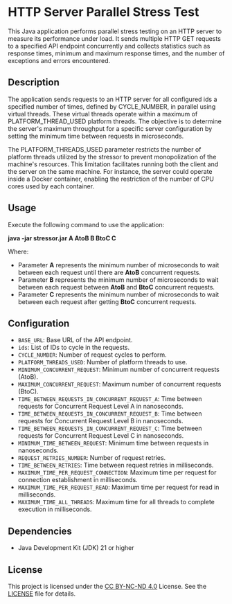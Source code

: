 # HTTP Server Parallel Stress Test

This Java application performs parallel stress testing on an HTTP server to measure its performance under load. It sends multiple HTTP GET requests to a specified API endpoint concurrently and collects statistics such as response times, minimum and maximum response times, and the number of exceptions and errors encountered.

## Description

The application sends requests to an HTTP server for all configured ids a specified number of times, defined by CYCLE_NUMBER, in parallel using virtual threads. These virtual threads operate within a maximum of PLATFORM_THREAD_USED platform threads. The objective is to determine the server's maximum throughput for a specific server configuration by setting the minimum time between requests in microseconds.

The PLATFORM_THREADS_USED parameter restricts the number of platform threads utilized by the stressor to prevent monopolization of the machine's resources. This limitation facilitates running both the client and the server on the same machine. For instance, the server could operate inside a Docker container, enabling the restriction of the number of CPU cores used by each container.

## Usage

Execute the following command to use the application:

**java -jar stressor.jar A AtoB B BtoC C**

Where:
- Parameter **A** represents the minimum number of microseconds to wait between each request until there are **AtoB** concurrent requests.
- Parameter **B** represents the minimum number of microseconds to wait between each request between **AtoB** and **BtoC** concurrent requests.
- Parameter **C** represents the minimum number of microseconds to wait between each request after getting **BtoC** concurrent requests.

## Configuration

- `BASE_URL`: Base URL of the API endpoint.  
- `ids`: List of IDs to cycle in the requests.  
- `CYCLE_NUMBER`: Number of request cycles to perform.  
- `PLATFORM_THREADS_USED`: Number of platform threads to use. 
- `MINIMUM_CONCURRENT_REQUEST`: Minimum number of concurrent requests (AtoB).  
- `MAXIMUM_CONCURRENT_REQUEST`: Maximum number of concurrent requests (BtoC).  
- `TIME_BETWEEN_REQUESTS_IN_CONCURRENT_REQUEST_A`: Time between requests for Concurrent Request Level A in nanoseconds.  
- `TIME_BETWEEN_REQUESTS_IN_CONCURRENT_REQUEST_B`: Time between requests for Concurrent Request Level B in nanoseconds.  
- `TIME_BETWEEN_REQUESTS_IN_CONCURRENT_REQUEST_C`: Time between requests for Concurrent Request Level C in nanoseconds.  
- `MINIMUM_TIME_BETWEEN_REQUEST`: Minimum time between requests in nanoseconds.  
- `REQUEST_RETRIES_NUMBER`: Number of request retries.  
- `TIME_BETWEEN_RETRIES`: Time between request retries in milliseconds.  
- `MAXIMUM_TIME_PER_REQUEST_CONNECTION`: Maximum time per request for connection establishment in milliseconds.  
- `MAXIMUM_TIME_PER_REQUEST_READ`: Maximum time per request for read in milliseconds.  
- `MAXIMUM_TIME_ALL_THREADS`: Maximum time for all threads to complete execution in milliseconds.  

## Dependencies

- Java Development Kit (JDK) 21 or higher

## License

This project is licensed under the [CC BY-NC-ND 4.0](https://creativecommons.org/licenses/by-nc-nd/4.0/) License. See the [LICENSE](LICENSE.md) file for details.

